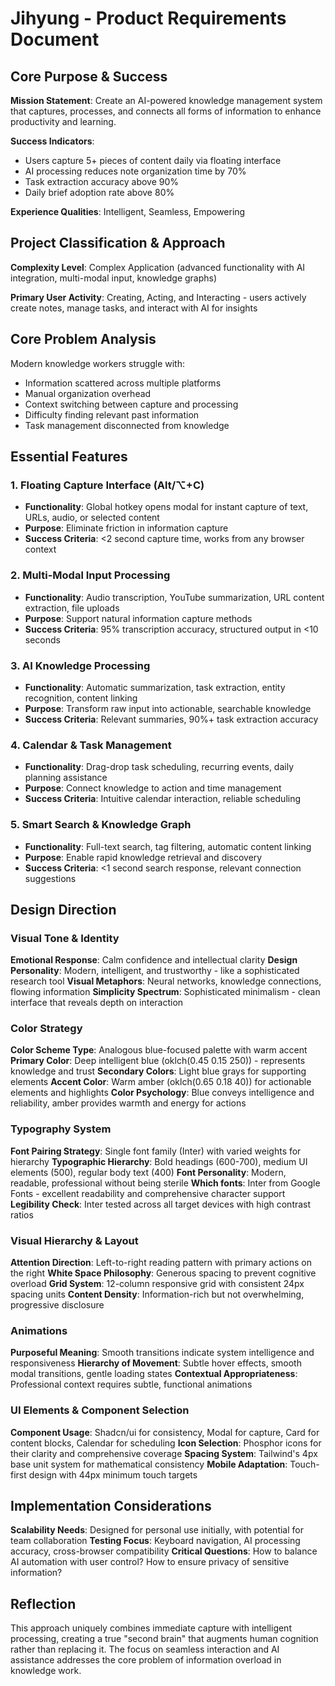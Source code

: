 # Jihyung - Product Requirements Document

## Core Purpose & Success

**Mission Statement**: Create an AI-powered knowledge management system that captures, processes, and connects all forms of information to enhance productivity and learning.

**Success Indicators**: 
- Users capture 5+ pieces of content daily via floating interface
- AI processing reduces note organization time by 70%
- Task extraction accuracy above 90%
- Daily brief adoption rate above 80%

**Experience Qualities**: Intelligent, Seamless, Empowering

## Project Classification & Approach

**Complexity Level**: Complex Application (advanced functionality with AI integration, multi-modal input, knowledge graphs)

**Primary User Activity**: Creating, Acting, and Interacting - users actively create notes, manage tasks, and interact with AI for insights

## Core Problem Analysis

Modern knowledge workers struggle with:
- Information scattered across multiple platforms
- Manual organization overhead
- Context switching between capture and processing
- Difficulty finding relevant past information
- Task management disconnected from knowledge

## Essential Features

### 1. Floating Capture Interface (Alt/⌥+C)
- **Functionality**: Global hotkey opens modal for instant capture of text, URLs, audio, or selected content
- **Purpose**: Eliminate friction in information capture
- **Success Criteria**: <2 second capture time, works from any browser context

### 2. Multi-Modal Input Processing
- **Functionality**: Audio transcription, YouTube summarization, URL content extraction, file uploads
- **Purpose**: Support natural information capture methods
- **Success Criteria**: 95% transcription accuracy, structured output in <10 seconds

### 3. AI Knowledge Processing
- **Functionality**: Automatic summarization, task extraction, entity recognition, content linking
- **Purpose**: Transform raw input into actionable, searchable knowledge
- **Success Criteria**: Relevant summaries, 90%+ task extraction accuracy

### 4. Calendar & Task Management
- **Functionality**: Drag-drop task scheduling, recurring events, daily planning assistance
- **Purpose**: Connect knowledge to action and time management
- **Success Criteria**: Intuitive calendar interaction, reliable scheduling

### 5. Smart Search & Knowledge Graph
- **Functionality**: Full-text search, tag filtering, automatic content linking
- **Purpose**: Enable rapid knowledge retrieval and discovery
- **Success Criteria**: <1 second search response, relevant connection suggestions

## Design Direction

### Visual Tone & Identity
**Emotional Response**: Calm confidence and intellectual clarity
**Design Personality**: Modern, intelligent, and trustworthy - like a sophisticated research tool
**Visual Metaphors**: Neural networks, knowledge connections, flowing information
**Simplicity Spectrum**: Sophisticated minimalism - clean interface that reveals depth on interaction

### Color Strategy
**Color Scheme Type**: Analogous blue-focused palette with warm accent
**Primary Color**: Deep intelligent blue (oklch(0.45 0.15 250)) - represents knowledge and trust
**Secondary Colors**: Light blue grays for supporting elements
**Accent Color**: Warm amber (oklch(0.65 0.18 40)) for actionable elements and highlights
**Color Psychology**: Blue conveys intelligence and reliability, amber provides warmth and energy for actions

### Typography System
**Font Pairing Strategy**: Single font family (Inter) with varied weights for hierarchy
**Typographic Hierarchy**: Bold headings (600-700), medium UI elements (500), regular body text (400)
**Font Personality**: Modern, readable, professional without being sterile
**Which fonts**: Inter from Google Fonts - excellent readability and comprehensive character support
**Legibility Check**: Inter tested across all target devices with high contrast ratios

### Visual Hierarchy & Layout
**Attention Direction**: Left-to-right reading pattern with primary actions on the right
**White Space Philosophy**: Generous spacing to prevent cognitive overload
**Grid System**: 12-column responsive grid with consistent 24px spacing units
**Content Density**: Information-rich but not overwhelming, progressive disclosure

### Animations
**Purposeful Meaning**: Smooth transitions indicate system intelligence and responsiveness
**Hierarchy of Movement**: Subtle hover effects, smooth modal transitions, gentle loading states
**Contextual Appropriateness**: Professional context requires subtle, functional animations

### UI Elements & Component Selection
**Component Usage**: Shadcn/ui for consistency, Modal for capture, Card for content blocks, Calendar for scheduling
**Icon Selection**: Phosphor icons for their clarity and comprehensive coverage
**Spacing System**: Tailwind's 4px base unit system for mathematical consistency
**Mobile Adaptation**: Touch-first design with 44px minimum touch targets

## Implementation Considerations

**Scalability Needs**: Designed for personal use initially, with potential for team collaboration
**Testing Focus**: Keyboard navigation, AI processing accuracy, cross-browser compatibility
**Critical Questions**: How to balance AI automation with user control? How to ensure privacy of sensitive information?

## Reflection

This approach uniquely combines immediate capture with intelligent processing, creating a true "second brain" that augments human cognition rather than replacing it. The focus on seamless interaction and AI assistance addresses the core problem of information overload in knowledge work.